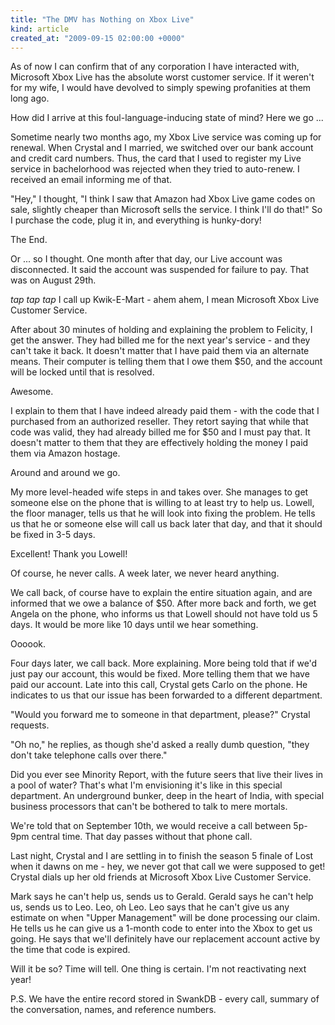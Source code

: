 ```yaml
---
title: "The DMV has Nothing on Xbox Live"
kind: article
created_at: "2009-09-15 02:00:00 +0000"
---
```


As of now I can confirm that of any corporation I have interacted with,
Microsoft Xbox Live has the absolute worst customer service.  If it weren't
for my wife, I would have devolved to simply spewing profanities at them
long ago.

How did I arrive at this foul-language-inducing state of mind?  Here we go ...

Sometime nearly two months ago, my Xbox Live service was coming up for renewal.
When Crystal and I married, we switched over our bank account and credit card
numbers.  Thus, the card that I used to register my Live service in
bachelorhood was rejected when they tried to auto-renew.  I received an email
informing me of that.

"Hey," I thought, "I think I saw that Amazon had Xbox Live game codes on sale,
slightly cheaper than Microsoft sells the service.  I think I'll do that!"
So I purchase the code, plug it in, and everything is hunky-dory!

The End.

Or ... so I thought.  One month after that day, our Live account was
disconnected.  It said the account was suspended for failure to pay.  That was
on August 29th.

*tap tap tap* I call up Kwik-E-Mart - ahem ahem, I mean Microsoft Xbox Live
Customer Service.

After about 30 minutes of holding and explaining the problem to Felicity, I get
the answer.  They had billed me for the next year's service - and they can't
take it back.  It doesn't matter that I have paid them via an alternate means.
Their computer is telling them that I owe them $50, and the account will be
locked until that is resolved.

Awesome.

I explain to them that I have indeed already paid them - with the code that I
purchased from an authorized reseller.  They retort saying that while that code
was valid, they had already billed me for $50 and I must pay that.  It doesn't
matter to them that they are effectively holding the money I paid them via
Amazon hostage.

Around and around we go.

My more level-headed wife steps in and takes over.  She manages to get someone
else on the phone that is willing to at least try to help us.  Lowell, the
floor manager, tells us that he will look into fixing the problem.  He tells us
that he or someone else will call us back later that day, and that it should be
fixed in 3-5 days.

Excellent!  Thank you Lowell!

Of course, he never calls.  A week later, we never heard anything.

We call back, of course have to explain the entire situation again, and are
informed that we owe a balance of $50.  After more back and forth, we get
Angela on the phone, who informs us that Lowell should not have told us 5 days.
It would be more like 10 days until we hear something.

Oooook.

Four days later, we call back.  More explaining.  More being told that if we'd
just pay our account, this would be fixed.  More telling them that we have paid
our account.  Late into this call, Crystal gets Carlo on the phone.  He
indicates to us that our issue has been forwarded to a different department.

"Would you forward me to someone in that department, please?" Crystal requests.

"Oh no," he replies, as though she'd asked a really dumb question, "they don't
take telephone calls over there."

Did you ever see Minority Report, with the future seers that live their lives
in a pool of water?  That's what I'm envisioning it's like in this special
department.  An underground bunker, deep in the heart of India, with special
business processors that can't be bothered to talk to mere mortals.

We're told that on September 10th, we would receive a call between 5p-9pm
central time.  That day passes without that phone call.

Last night, Crystal and I are settling in to finish the season 5 finale of Lost
when it dawns on me - hey, we never got that call we were supposed to get!
Crystal dials up her old friends at Microsoft Xbox Live Customer Service.

Mark says he can't help us, sends us to Gerald.  Gerald says he can't help us,
sends us to Leo.  Leo, oh Leo.  Leo says that he can't give us any
estimate on when "Upper Management" will be done processing our claim.  He
tells us he can give us a 1-month code to enter into the Xbox to get us
going.  He says that we'll definitely have our replacement account active
by the time that code is expired.

Will it be so?  Time will tell.  One thing is certain.  I'm not reactivating
next year!

P.S.  We have the entire record stored in SwankDB - every call, summary of the
conversation, names, and reference numbers.
